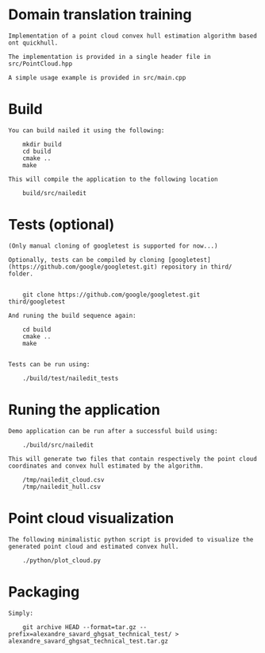 # Domain translation training

    Implementation of a point cloud convex hull estimation algorithm based ont quickhull.

    The implementation is provided in a single header file in src/PointCloud.hpp

    A simple usage example is provided in src/main.cpp


# Build

    You can build nailed it using the following:

        mkdir build
        cd build
        cmake ..
        make

    This will compile the application to the following location

        build/src/nailedit


# Tests (optional)

    (Only manual cloning of googletest is supported for now...)

    Optionally, tests can be compiled by cloning [googletest](https://github.com/google/googletest.git) repository in third/ folder.


        git clone https://github.com/google/googletest.git third/googletest

    And runing the build sequence again:

        cd build
        cmake ..
        make
        

    Tests can be run using:

        ./build/test/nailedit_tests


# Runing the application

    Demo application can be run after a successful build using:

        ./build/src/nailedit

    This will generate two files that contain respectively the point cloud coordinates and convex hull estimated by the algorithm.

        /tmp/nailedit_cloud.csv
        /tmp/nailedit_hull.csv


# Point cloud visualization

    The following minimalistic python script is provided to visualize the generated point cloud and estimated convex hull.

        ./python/plot_cloud.py

# Packaging

    Simply:

        git archive HEAD --format=tar.gz --prefix=alexandre_savard_ghgsat_technical_test/ > alexandre_savard_ghgsat_technical_test.tar.gz
